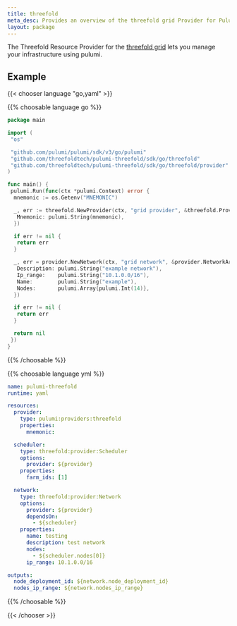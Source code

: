 ```yaml
---
title: threefold
meta_desc: Provides an overview of the threefold grid Provider for Pulumi.
layout: package
---
```


The Threefold Resource Provider for the [threefold grid](https://threefold.io) lets you manage your infrastructure using pulumi.

## Example

{{< chooser language "go,yaml" >}}

{{% choosable language go %}}

```go
package main

import (
 "os"

 "github.com/pulumi/pulumi/sdk/v3/go/pulumi"
 "github.com/threefoldtech/pulumi-threefold/sdk/go/threefold"
 "github.com/threefoldtech/pulumi-threefold/sdk/go/threefold/provider"
)

func main() {
 pulumi.Run(func(ctx *pulumi.Context) error {
  mnemonic := os.Getenv("MNEMONIC")

  _, err := threefold.NewProvider(ctx, "grid provider", &threefold.ProviderArgs{
   Mnemonic: pulumi.String(mnemonic),
  })

  if err != nil {
   return err
  }

  _, err = provider.NewNetwork(ctx, "grid network", &provider.NetworkArgs{
   Description: pulumi.String("example network"),
   Ip_range:    pulumi.String("10.1.0.0/16"),
   Name:        pulumi.String("example"),
   Nodes:       pulumi.Array{pulumi.Int(14)},
  })

  if err != nil {
   return err
  }

  return nil
 })
}
```

{{% /choosable %}}

{{% choosable language yml %}}

```yml
name: pulumi-threefold
runtime: yaml

resources:
  provider:
    type: pulumi:providers:threefold
    properties:
      mnemonic:

  scheduler:
    type: threefold:provider:Scheduler
    options:
      provider: ${provider}
    properties:
      farm_ids: [1]

  network:
    type: threefold:provider:Network
    options:
      provider: ${provider}
      dependsOn:
        - ${scheduler}
    properties:
      name: testing
      description: test network
      nodes:
        - ${scheduler.nodes[0]}
      ip_range: 10.1.0.0/16

outputs:
  node_deployment_id: ${network.node_deployment_id}
  nodes_ip_range: ${network.nodes_ip_range}
```

{{% /choosable %}}

{{< /chooser >}}
